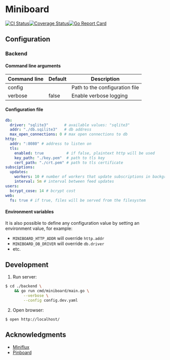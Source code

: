 # Miniboard 

[![CI Status](https://github.com/ngalaiko/miniboard/workflows/CI/badge.svg)](https://github.com/ngalaiko/miniboard/actions)[![Coverage Status](https://coveralls.io/repos/github/ngalaiko/miniboard/badge.svg?branch=master)](https://coveralls.io/github/ngalaiko/miniboard?branch=master)[![Go Report Card](https://goreportcard.com/badge/github.com/ngalaiko/miniboard)](https://goreportcard.com/report/github.com/ngalaiko/miniboard)

## Configuration

### Backend

#### Command line arguments

| Command line            | Default                  | Description                    |
| ----------------------- | ------------------------ | ------------------------------ |
| config                  |                          | Path to the configuration file |
| verbose                 | false                    | Enable verbose logging         |

#### Configuration file

```yaml
db:
  driver: "sqlite3"       # available values: "sqlite3"
  addr: "./db.sqilite3"   # db address
  max_open_connections: 0 # max open connections to db
http:
  addr: ":8080" # address to listen on
  tls:
    enabled: true          # if false, plaintext http will be used
    key_path: "./key.pem"  # path to tls key
    cert_path: "./crt.pem" # path to tls certificate
subsciptions:
  updates:
    workers: 10 # number of workers that update subscriptions in background
    interval: 5m # interval between feed updates
users:
  bcrypt_cose: 14 # bcrypt cost
web:
  fs: true # if true, files will be served from the filesystem
```

#### Environment variables

It is also possible to define any configuration value by setting an environment value, for example:

* `MINIBOARD_HTTP_ADDR` will override `http.addr`
* `MINIBOARD_DB_DRIVER` will override `db.driver`
* etc.

## Development

1. Run server:

```bash
$ cd ./backend \
    && go run cmd/miniboard/main.go \
        --verbose \
        --config config.dev.yaml
```

2. Open browser:

```
$ open http://localhost/
```

## Acknowledgments 

* [Miniflux](https://miniflux.app)
* [Pinboard](https://pinboard.in)
